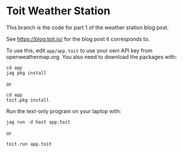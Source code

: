 # Toit Weather Station

This branch is the code for part 1 of the weather station blog post.

See https://blog.toit.io/ for the blog post it corresponds to.

To use this, edit `app/app.toit` to use your own API key from
openweathermap.org.  You also need to download the packages
with:

```
cd app
jag pkg install
```

or

```
cd app
toit.pkg install
```

Run the text-only program on your laptop with:

```
jag run -d host app.toit
```

or

```
toit.run app.toit
```
